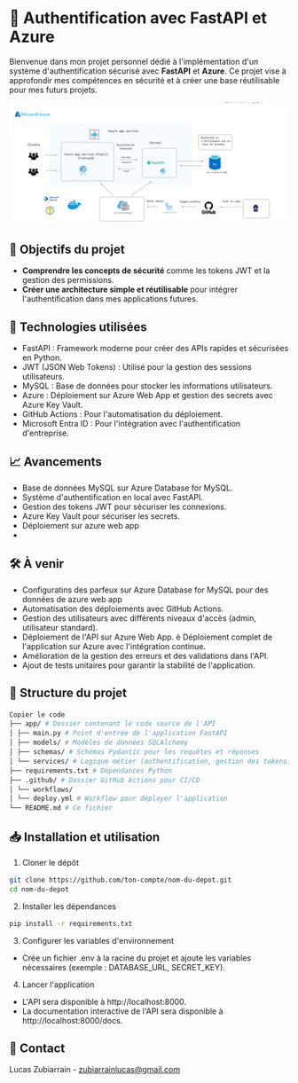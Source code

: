 # 🚀 Authentification avec FastAPI et Azure

Bienvenue dans mon projet personnel dédié à l'implémentation d'un système d'authentification sécurisé avec **FastAPI** et **Azure**.
Ce projet vise à approfondir mes compétences en sécurité et à créer une base réutilisable pour mes futurs projets.

![alt text](image.png)

## 📝 Objectifs du projet

- **Comprendre les concepts de sécurité** comme les tokens JWT et la gestion des permissions.
- **Créer une architecture simple et réutilisable** pour intégrer l'authentification dans mes applications futures.

## 🔧 Technologies utilisées

- FastAPI : Framework moderne pour créer des APIs rapides et sécurisées en Python.
- JWT (JSON Web Tokens) : Utilisé pour la gestion des sessions utilisateurs.
- MySQL : Base de données pour stocker les informations utilisateurs.
- Azure : Déploiement sur Azure Web App et gestion des secrets avec Azure Key Vault.
- GitHub Actions : Pour l'automatisation du déploiement.
- Microsoft Entra ID : Pour l'intégration avec l'authentification d'entreprise.

## 📈 Avancements

- Base de données MySQL sur Azure Database for MySQL.
- Système d'authentification en local avec FastAPI.
- Gestion des tokens JWT pour sécuriser les connexions.
- Azure Key Vault pour sécuriser les secrets.
- Déploiement sur azure web app
- 

## 🛠 À venir
- Configuratins des parfeux sur Azure Database for MySQL pour des données de azure web app 
- Automatisation des déploiements avec GitHub Actions.
- Gestion des utilisateurs avec différents niveaux d'accès (admin, utilisateur standard).
- Déploiement de l'API sur Azure Web App.
  è Déploiement complet de l'application sur Azure avec l'intégration continue.
- Amélioration de la gestion des erreurs et des validations dans l'API.
- Ajout de tests unitaires pour garantir la stabilité de l'application.

## 📂 Structure du projet

```graphql
Copier le code
├── app/ # Dossier contenant le code source de l'API
│ ├── main.py # Point d'entrée de l'application FastAPI
│ ├── models/ # Modèles de données SQLAlchemy
│ ├── schemas/ # Schémas Pydantic pour les requêtes et réponses
│ └── services/ # Logique métier (authentification, gestion des tokens)
├── requirements.txt # Dépendances Python
├── .github/ # Dossier GitHub Actions pour CI/CD
│ └── workflows/
│ └── deploy.yml # Workflow pour déployer l'application
└── README.md # Ce fichier
```

## 📥 Installation et utilisation

1. Cloner le dépôt

```bash
git clone https://github.com/ton-compte/nom-du-depot.git
cd nom-du-depot
```

2. Installer les dépendances

```bash
pip install -r requirements.txt
```

3. Configurer les variables d'environnement

- Crée un fichier .env à la racine du projet et ajoute les variables nécessaires (exemple : DATABASE_URL, SECRET_KEY).

4. Lancer l'application

- L'API sera disponible à http://localhost:8000.
- La documentation interactive de l'API sera disponible à http://localhost:8000/docs.

## 📧 Contact

Lucas Zubiarrain - zubiarrainlucas@gmail.com
